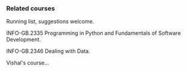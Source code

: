 ### Related courses 

Running list, suggestions welcome.


INFO-GB.2335 Programming in Python and Fundamentals of Software Development.

INFO-GB.2346 Dealing with Data.

Vishal's course...

